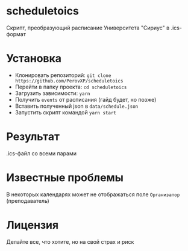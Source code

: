 # scheduletoics
Скрипт, преобразующий расписание Университета "Сириус" в .ics-формат

# Установка
* Клонировать репозиторий: `git clone https://github.com/PerovXP/scheduletoics`
* Перейти в папку проекта: `cd scheduletoics`
* Загрузить зависимости: `yarn`
* Получить `events` от расписания (гайд будет, но позже)
* Вставить полученный json в `data/schedule.json`
* Запустить скрипт командой `yarn start`

# Результат
.ics-файл со всеми парами

# Известные проблемы
В некоторых календарях может не отображаться поле `Организатор` (преподаватель)

# Лицензия
Делайте все, что хотите, но на свой страх и риск